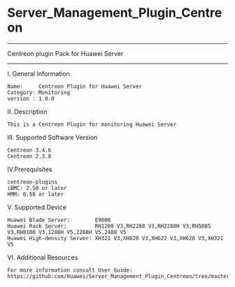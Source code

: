 # Server_Management_Plugin_Centreon

**********************************************************************************
Centreon plugin Pack for Huawei Server
**********************************************************************************

I. General Information 

    Name:     Centreon Plugin for Huawei Server    
    Category: Monitoring    
    version : 1.0.0
    
II. Description

    This is a Centreon Plugin for monitoring Huawei Server 
    
III. Supported Software Version

    Centreon 3.4.6     
    Centreon 2.3.8      
    
IV.Prerequisites

    centreon-plugins
    iBMC: 2.50 or later    
    HMM: 6.58 or later
    
    
V. Supported Device
    
    Huawei Blade Server:        E9000
    Huawei Rack Server:         RH1288 V3,RH2288 V3,RH2288H V3,RH5885 V3,RH8100 V3,1288H V5,2288H V5,2488 V5    
    Huawei High-density Server: XH321 V3,XH620 V3,XH622 V3,XH628 V3,XH321 V5
    
VI. Additional Resources

    For more information consult User Guide: https://github.com/Huawei/Server_Management_Plugin_Centreon/tree/master/docs
